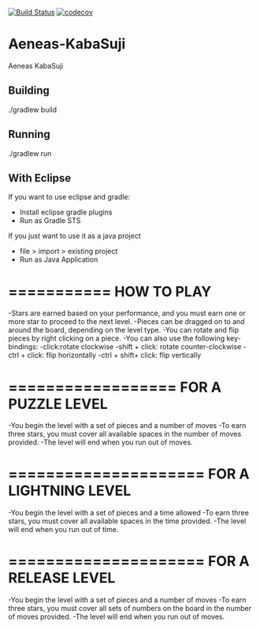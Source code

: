 [![Build Status](https://travis-ci.org/Cheddarpuffs/Aeneas-KabaSuji.svg?branch=master)](https://travis-ci.org/Cheddarpuffs/Aeneas-KabaSuji)
[![codecov](https://codecov.io/gh/Cheddarpuffs/Aeneas-KabaSuji/branch/master/graph/badge.svg)](https://codecov.io/gh/Cheddarpuffs/Aeneas-KabaSuji)

# Aeneas-KabaSuji
Aeneas KabaSuji

## Building
./gradlew build

## Running
./gradlew run

## With Eclipse

If you want to use eclipse and gradle:

 - Install eclipse gradle plugins
 - Run as Gradle STS

If you just want to use it as a java project

 - file > import > existing project
 - Run as Java Application

===========
HOW TO PLAY
===========
-Stars are earned based on your performance, and you must earn one or more star to proceed to the next level.
-Pieces can be dragged on to and around the board, depending on the level type.
-You can rotate and flip pieces by right clicking on a piece.
-You can also use the following key-bindings:
	-click:rotate clockwise
	-shift + click: rotate counter-clockwise
	-ctrl + click: flip horizontally
	-ctrl + shift+ click: flip vertically

==================
FOR A PUZZLE LEVEL
==================
-You begin the level with a set of pieces and a number of moves
-To earn three stars, you must cover all available spaces in the number of moves provided.
-The level will end when you run out of moves.

=====================
FOR A LIGHTNING LEVEL
=====================
-You begin the level with a set of pieces and a time allowed
-To earn three stars, you must cover all available spaces in the time provided.
-The level will end when you run out of time.

=====================
FOR A RELEASE LEVEL
=====================
-You begin the level with a set of pieces and a number of moves
-To earn three stars, you must cover all sets of numbers on the board in the number of moves provided.
-The level will end when you run out of moves.
